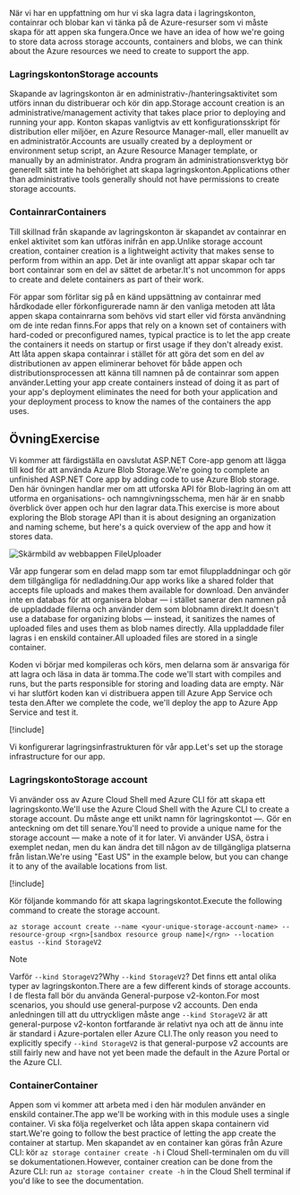 <span data-ttu-id="637b3-101">När vi har en uppfattning om hur vi ska lagra data i lagringskonton, containrar och blobar kan vi tänka på de Azure-resurser som vi måste skapa för att appen ska fungera.</span><span class="sxs-lookup"><span data-stu-id="637b3-101">Once we have an idea of how we're going to store data across storage accounts, containers and blobs, we can think about the Azure resources we need to create to support the app.</span></span>

### <a name="storage-accounts"></a><span data-ttu-id="637b3-102">Lagringskonton</span><span class="sxs-lookup"><span data-stu-id="637b3-102">Storage accounts</span></span>

<span data-ttu-id="637b3-103">Skapande av lagringskonton är en administrativ-/hanteringsaktivitet som utförs innan du distribuerar och kör din app.</span><span class="sxs-lookup"><span data-stu-id="637b3-103">Storage account creation is an administrative/management activity that takes place prior to deploying and running your app.</span></span> <span data-ttu-id="637b3-104">Konton skapas vanligtvis av ett konfigurationsskript för distribution eller miljöer, en Azure Resource Manager-mall, eller manuellt av en administratör.</span><span class="sxs-lookup"><span data-stu-id="637b3-104">Accounts are usually created by a deployment or environment setup script, an Azure Resource Manager template, or manually by an administrator.</span></span> <span data-ttu-id="637b3-105">Andra program än administrationsverktyg bör generellt sätt inte ha behörighet att skapa lagringskonton.</span><span class="sxs-lookup"><span data-stu-id="637b3-105">Applications other than administrative tools generally should not have permissions to create storage accounts.</span></span>

### <a name="containers"></a><span data-ttu-id="637b3-106">Containrar</span><span class="sxs-lookup"><span data-stu-id="637b3-106">Containers</span></span>

<span data-ttu-id="637b3-107">Till skillnad från skapande av lagringskonton är skapandet av containrar en enkel aktivitet som kan utföras inifrån en app.</span><span class="sxs-lookup"><span data-stu-id="637b3-107">Unlike storage account creation, container creation is a lightweight activity that makes sense to perform from within an app.</span></span> <span data-ttu-id="637b3-108">Det är inte ovanligt att appar skapar och tar bort containrar som en del av sättet de arbetar.</span><span class="sxs-lookup"><span data-stu-id="637b3-108">It's not uncommon for apps to create and delete containers as part of their work.</span></span>

<span data-ttu-id="637b3-109">För appar som förlitar sig på en känd uppsättning av containrar med hårdkodade eller förkonfigurerade namn är den vanliga metoden att låta appen skapa containrarna som behövs vid start eller vid första användning om de inte redan finns.</span><span class="sxs-lookup"><span data-stu-id="637b3-109">For apps that rely on a known set of containers with hard-coded or preconfigured names, typical practice is to let the app create the containers it needs on startup or first usage if they don't already exist.</span></span> <span data-ttu-id="637b3-110">Att låta appen skapa containrar i stället för att göra det som en del av distributionen av appen eliminerar behovet för både appen och distributionsprocessen att känna till namnen på de containrar som appen använder.</span><span class="sxs-lookup"><span data-stu-id="637b3-110">Letting your app create containers instead of doing it as part of your app's deployment eliminates the need for both your application and your deployment process to know the names of the containers the app uses.</span></span>

## <a name="exercise"></a><span data-ttu-id="637b3-111">Övning</span><span class="sxs-lookup"><span data-stu-id="637b3-111">Exercise</span></span>

<span data-ttu-id="637b3-112">Vi kommer att färdigställa en oavslutat ASP.NET Core-app genom att lägga till kod för att använda Azure Blob Storage.</span><span class="sxs-lookup"><span data-stu-id="637b3-112">We're going to complete an unfinished ASP.NET Core app by adding code to use Azure Blob storage.</span></span> <span data-ttu-id="637b3-113">Den här övningen handlar mer om att utforska API för Blob-lagring än om att utforma en organisations- och namngivningsschema, men här är en snabb överblick över appen och hur den lagrar data.</span><span class="sxs-lookup"><span data-stu-id="637b3-113">This exercise is more about exploring the Blob storage API than it is about designing an organization and naming scheme, but here's a quick overview of the app and how it stores data.</span></span>

![Skärmbild av webbappen FileUploader](../media/4-fileuploader-with-files.PNG)

<span data-ttu-id="637b3-115">Vår app fungerar som en delad mapp som tar emot filuppladdningar och gör dem tillgängliga för nedladdning.</span><span class="sxs-lookup"><span data-stu-id="637b3-115">Our app works like a shared folder that accepts file uploads and makes them available for download.</span></span> <span data-ttu-id="637b3-116">Den använder inte en databas för att organisera blobar &mdash; i stället sanerar den namnen på de uppladdade filerna och använder dem som blobnamn direkt.</span><span class="sxs-lookup"><span data-stu-id="637b3-116">It doesn't use a database for organizing blobs &mdash; instead, it sanitizes the names of uploaded files and uses them as blob names directly.</span></span> <span data-ttu-id="637b3-117">Alla uppladdade filer lagras i en enskild container.</span><span class="sxs-lookup"><span data-stu-id="637b3-117">All uploaded files are stored in a single container.</span></span>

<span data-ttu-id="637b3-118">Koden vi börjar med kompileras och körs, men delarna som är ansvariga för att lagra och läsa in data är tomma.</span><span class="sxs-lookup"><span data-stu-id="637b3-118">The code we'll start with compiles and runs, but the parts responsible for storing and loading data are empty.</span></span> <span data-ttu-id="637b3-119">När vi har slutfört koden kan vi distribuera appen till Azure App Service och testa den.</span><span class="sxs-lookup"><span data-stu-id="637b3-119">After we complete the code, we'll deploy the app to Azure App Service and test it.</span></span>

[!include[](../../../includes/azure-sandbox-activate.md)]

<span data-ttu-id="637b3-120">Vi konfigurerar lagringsinfrastrukturen för vår app.</span><span class="sxs-lookup"><span data-stu-id="637b3-120">Let's set up the storage infrastructure for our app.</span></span>

### <a name="storage-account"></a><span data-ttu-id="637b3-121">Lagringskonto</span><span class="sxs-lookup"><span data-stu-id="637b3-121">Storage account</span></span>

<span data-ttu-id="637b3-122">Vi använder oss av Azure Cloud Shell med Azure CLI för att skapa ett lagringskonto.</span><span class="sxs-lookup"><span data-stu-id="637b3-122">We'll use the Azure Cloud Shell with the Azure CLI to create a storage account.</span></span> <span data-ttu-id="637b3-123">Du måste ange ett unikt namn för lagringskontot &mdash;. Gör en anteckning om det till senare.</span><span class="sxs-lookup"><span data-stu-id="637b3-123">You'll need to provide a unique name for the storage account &mdash; make a note of it for later.</span></span> <span data-ttu-id="637b3-124">Vi använder USA, östra i exemplet nedan, men du kan ändra det till någon av de tillgängliga platserna från listan.</span><span class="sxs-lookup"><span data-stu-id="637b3-124">We're using "East US" in the example below, but you can change it to any of the available locations from list.</span></span>

[!include[](../../../includes/azure-sandbox-regions-first-mention-note.md)]

<span data-ttu-id="637b3-125">Kör följande kommando för att skapa lagringskontot.</span><span class="sxs-lookup"><span data-stu-id="637b3-125">Execute the following command to create the storage account.</span></span> 

```azurecli
az storage account create --name <your-unique-storage-account-name> --resource-group <rgn>[sandbox resource group name]</rgn> --location eastus --kind StorageV2
```

> [!NOTE]
> <span data-ttu-id="637b3-126">Varför `--kind StorageV2`?</span><span class="sxs-lookup"><span data-stu-id="637b3-126">Why `--kind StorageV2`?</span></span> <span data-ttu-id="637b3-127">Det finns ett antal olika typer av lagringskonton.</span><span class="sxs-lookup"><span data-stu-id="637b3-127">There are a few different kinds of storage accounts.</span></span> <span data-ttu-id="637b3-128">I de flesta fall bör du använda General-purpose v2-konton.</span><span class="sxs-lookup"><span data-stu-id="637b3-128">For most scenarios, you should use general-purpose v2 accounts.</span></span> <span data-ttu-id="637b3-129">Den enda anledningen till att du uttryckligen måste ange `--kind StorageV2` är att general-purpose v2-konton fortfarande är relativt nya och att de ännu inte är standard i Azure-portalen eller Azure CLI.</span><span class="sxs-lookup"><span data-stu-id="637b3-129">The only reason you need to explicitly specify `--kind StorageV2` is that general-purpose v2 accounts are still fairly new and have not yet been made the default in the Azure Portal or the Azure CLI.</span></span>

### <a name="container"></a><span data-ttu-id="637b3-130">Container</span><span class="sxs-lookup"><span data-stu-id="637b3-130">Container</span></span>

<span data-ttu-id="637b3-131">Appen som vi kommer att arbeta med i den här modulen använder en enskild container.</span><span class="sxs-lookup"><span data-stu-id="637b3-131">The app we'll be working with in this module uses a single container.</span></span> <span data-ttu-id="637b3-132">Vi ska följa regelverket och låta appen skapa containern vid start.</span><span class="sxs-lookup"><span data-stu-id="637b3-132">We're going to follow the best practice of letting the app create the container at startup.</span></span> <span data-ttu-id="637b3-133">Men skapandet av en container kan göras från Azure CLI: kör `az storage container create -h` i Cloud Shell-terminalen om du vill se dokumentationen.</span><span class="sxs-lookup"><span data-stu-id="637b3-133">However, container creation can be done from the Azure CLI: run `az storage container create -h` in the Cloud Shell terminal if you'd like to see the documentation.</span></span>